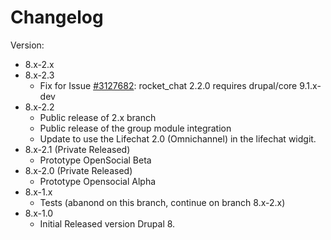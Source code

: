 # Changelog
Version:
 - 8.x-2.x
 - 8.x-2.3
    - Fix for Issue [#3127682](https://www.drupal.org/project/rocket_chat/issues/3127682): rocket_chat 2.2.0 requires drupal/core 9.1.x-dev
 - 8.x-2.2
    - Public release of 2.x branch
    - Public release of the group module integration
    - Update to use the Lifechat 2.0 (Omnichannel) in the lifechat widgit.
 - 8.x-2.1 (Private Released)
    - Prototype OpenSocial Beta
 - 8.x-2.0 (Private Released)
    - Prototype Opensocial Alpha
 - 8.x-1.x
    - Tests (abanond on this branch, continue on branch 8.x-2.x)
 - 8.x-1.0
    - Initial Released version Drupal 8.
    



